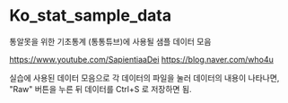 # Ko_stat_sample_data
통알못을 위한 기초통계 (통통튜브)에 사용될 샘플 데이터 모음

https://www.youtube.com/SapientiaaDei
https://blog.naver.com/who4u

실습에 사용된 데이터 모음으로 각 데이터의 파일을 눌러 데이터의 내용이 나타나면, "Raw" 버튼을 누른 뒤 데이터를 Ctrl+S 로 저장하면 됨.
